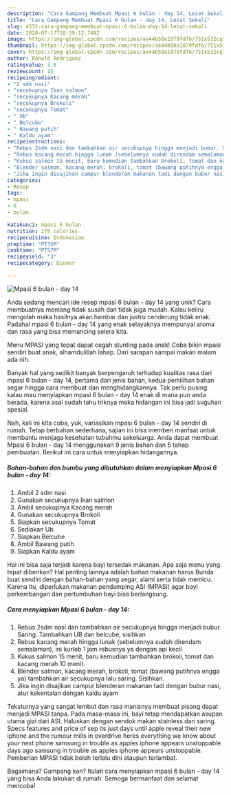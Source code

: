```yaml
---
description: "Cara Gampang Membuat Mpasi 6 bulan - day 14, Lezat Sekali"
title: "Cara Gampang Membuat Mpasi 6 bulan - day 14, Lezat Sekali"
slug: 4531-cara-gampang-membuat-mpasi-6-bulan-day-14-lezat-sekali
date: 2020-07-17T18:39:12.749Z
image: https://img-global.cpcdn.com/recipes/ae44b50a1879fdfb/751x532cq70/mpasi-6-bulan-day-14-foto-resep-utama.jpg
thumbnail: https://img-global.cpcdn.com/recipes/ae44b50a1879fdfb/751x532cq70/mpasi-6-bulan-day-14-foto-resep-utama.jpg
cover: https://img-global.cpcdn.com/recipes/ae44b50a1879fdfb/751x532cq70/mpasi-6-bulan-day-14-foto-resep-utama.jpg
author: Ronald Rodriguez
ratingvalue: 3.6
reviewcount: 15
recipeingredient:
- "2 sdm nasi"
- "secukupnya Ikan salmon"
- "secukupnya Kacang merah"
- "secukupnya Brokoli"
- "secukupnya Tomat"
- " Ub"
- " Belcube"
- " Bawang putih"
- " Kaldu ayam"
recipeinstructions:
- "Rebus 2sdm nasi dan tambahkan air secukupnya hingga menjadi bubur. Saring. Tambahkan UB dan belcube, sisihkan"
- "Rebus kacang merah hingga lunak (sebelumnya sudah direndam semalaman), ini kurleb 1 jam rebusnya ya dengan api kecil"
- "Kukus salmon 15 menit, baru kemudian tambahkan brokoli, tomat dan kacang merah 10 menit."
- "Blender salmon, kacang merah, brokoli, tomat (bawang putihnya engga ya) tambahkan air secukupnya lalu saring. Sisihkan."
- "Jika ingin disajikan campur blenderan makanan tadi dengan bubur nasi, atur kekentalan dengan kaldu ayam"
categories:
- Resep
tags:
- mpasi
- 6
- bulan

katakunci: mpasi 6 bulan 
nutrition: 278 calories
recipecuisine: Indonesian
preptime: "PT35M"
cooktime: "PT57M"
recipeyield: "3"
recipecategory: Dinner

---
```



![Mpasi 6 bulan - day 14](https://img-global.cpcdn.com/recipes/ae44b50a1879fdfb/751x532cq70/mpasi-6-bulan-day-14-foto-resep-utama.jpg)

Anda sedang mencari ide resep mpasi 6 bulan - day 14 yang unik? Cara membuatnya memang tidak susah dan tidak juga mudah. Kalau keliru mengolah maka hasilnya akan hambar dan justru cenderung tidak enak. Padahal mpasi 6 bulan - day 14 yang enak selayaknya mempunyai aroma dan rasa yang bisa memancing selera kita.

Menu MPASI yang tepat dapat cegah stunting pada anak! Coba bikin mpasi sendiri buat anak, alhamdulillah lahap. Dari sarapan sampai makan malam ada nih.

Banyak hal yang sedikit banyak berpengaruh terhadap kualitas rasa dari mpasi 6 bulan - day 14, pertama dari jenis bahan, kedua pemilihan bahan segar hingga cara membuat dan menghidangkannya. Tak perlu pusing kalau mau menyiapkan mpasi 6 bulan - day 14 enak di mana pun anda berada, karena asal sudah tahu triknya maka hidangan ini bisa jadi suguhan spesial.


Nah, kali ini kita coba, yuk, variasikan mpasi 6 bulan - day 14 sendiri di rumah. Tetap berbahan sederhana, sajian ini bisa memberi manfaat untuk membantu menjaga kesehatan tubuhmu sekeluarga. Anda dapat membuat Mpasi 6 bulan - day 14 menggunakan 9 jenis bahan dan 5 tahap pembuatan. Berikut ini cara untuk menyiapkan hidangannya.

<!--inarticleads1-->

##### Bahan-bahan dan bumbu yang dibutuhkan dalam menyiapkan Mpasi 6 bulan - day 14:

1. Ambil 2 sdm nasi
1. Gunakan secukupnya Ikan salmon
1. Ambil secukupnya Kacang merah
1. Gunakan secukupnya Brokoli
1. Siapkan secukupnya Tomat
1. Sediakan  Ub
1. Siapkan  Belcube
1. Ambil  Bawang putih
1. Siapkan  Kaldu ayam


Hal ini bisa saja terjadi karena bayi tersedak makanan. Apa saja menu yang tepat diberikan? Hal penting lainnya adalah bahan makanan harus Bunda buat sendiri dengan bahan-bahan yang segar, alami serta tidak memicu. Karena itu, diperlukan makanan pendamping ASI (MPASI) agar bayi perkembangan dan pertumbuhan bayi bisa berlangsung. 

<!--inarticleads2-->

##### Cara menyiapkan Mpasi 6 bulan - day 14:

1. Rebus 2sdm nasi dan tambahkan air secukupnya hingga menjadi bubur. Saring. Tambahkan UB dan belcube, sisihkan
1. Rebus kacang merah hingga lunak (sebelumnya sudah direndam semalaman), ini kurleb 1 jam rebusnya ya dengan api kecil
1. Kukus salmon 15 menit, baru kemudian tambahkan brokoli, tomat dan kacang merah 10 menit.
1. Blender salmon, kacang merah, brokoli, tomat (bawang putihnya engga ya) tambahkan air secukupnya lalu saring. Sisihkan.
1. Jika ingin disajikan campur blenderan makanan tadi dengan bubur nasi, atur kekentalan dengan kaldu ayam


Teksturnya yang sangat lembut dan rasa manisnya membuat pisang dapat menjadi MPASI tanpa. Pada masa-masa ini, bayi tetap mendapatkan asupan utama gizi dari ASI. Haluskan dengan sendok makan stainless dan saring. Specs features and price of sep its just days until apple reveal their new iphone and the rumour mills in overdrive heres everything we know about your next phone samsung in trouble as apples iphone appears unstoppable days ago samsung in trouble as apples iphone appears unstoppable. Pemberian MPASI tidak boleh terlalu dini ataupun terlambat. 

Bagaimana? Gampang kan? Itulah cara menyiapkan mpasi 6 bulan - day 14 yang bisa Anda lakukan di rumah. Semoga bermanfaat dan selamat mencoba!
